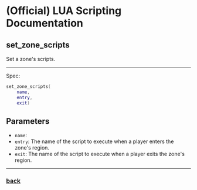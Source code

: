 
# (Official) LUA Scripting Documentation

## set_zone_scripts

Set a zone's scripts.

___

Spec:

```lua
set_zone_scripts(
	name,
	entry,
	exit)
```

## Parameters

- `name`: 
- `entry`: The name of the script to execute when a player enters the zone's region.
- `exit`: The name of the script to execute when a player exits the zone's region.

___

### [back](../zones)
